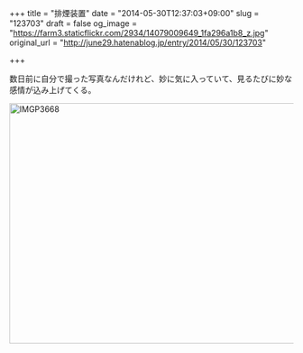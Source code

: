 +++
title = "排煙装置"
date = "2014-05-30T12:37:03+09:00"
slug = "123703"
draft = false
og_image = "https://farm3.staticflickr.com/2934/14079009649_1fa296a1b8_z.jpg"
original_url = "http://june29.hatenablog.jp/entry/2014/05/30/123703"

+++

<p>数日前に自分で撮った写真なんだけれど、妙に気に入っていて、見るたびに妙な感情が込み上げてくる。</p>
<p><a href="https://www.flickr.com/photos/june29/14079009649" title="IMGP3668 by Jun OHWADA, on Flickr"><img src="https://farm3.staticflickr.com/2934/14079009649_1fa296a1b8_z.jpg" width="640" height="426" alt="IMGP3668"></a></p>